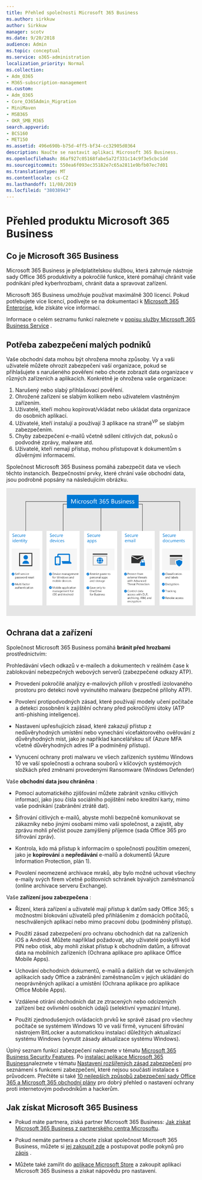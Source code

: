 ```yaml
---
title: Přehled společnosti Microsoft 365 Business
ms.author: sirkkuw
author: Sirkkuw
manager: scotv
ms.date: 9/20/2018
audience: Admin
ms.topic: conceptual
ms.service: o365-administration
localization_priority: Normal
ms.collection:
- Adm_O365
- M365-subscription-management
ms.custom:
- Adm_O365
- Core_O365Admin_Migration
- MiniMaven
- MSB365
- OKR_SMB_M365
search.appverid:
- BCS160
- MET150
ms.assetid: 496e690b-b75d-4ff5-bf34-cc32905d0364
description: Naučte se nastavit aplikaci Microsoft 365 Business.
ms.openlocfilehash: 86af927c05168fabe5a72f331c14c9f3e5cbc1dd
ms.sourcegitcommit: 550ea6f093ec35182e7c65a2811e9bfb07ec7d01
ms.translationtype: MT
ms.contentlocale: cs-CZ
ms.lasthandoff: 11/08/2019
ms.locfileid: "38038943"
---
```

# <a name="overview-of-microsoft-365-business"></a>Přehled produktu Microsoft 365 Business

## <a name="what-is-microsoft-365-business"></a>Co je Microsoft 365 Business

Microsoft 365 Business je předplatitelskou službou, která zahrnuje nástroje sady Office 365 produktivity a pokročilé funkce, které pomáhají chránit vaše podnikání před kyberhrozbami, chránit data a spravovat zařízení.
  
Microsoft 365 Business umožňuje používat maximálně 300 licencí. Pokud potřebujete více licencí, podívejte se na dokumentaci k [Microsoft 365 Enterprise](https://go.microsoft.com/fwlink/p/?linkid=860986), kde získáte více informací.

Informace o celém seznamu funkcí naleznete v [popisu služby Microsoft 365 Business Service](https://docs.microsoft.com/office365/servicedescriptions/microsoft-365-service-descriptions/microsoft-365-business-service-description) .
  
## <a name="small-business-security-needs"></a>Potřeba zabezpečení malých podniků

Vaše obchodní data mohou být ohrožena mnoha způsoby. Vy a vaši uživatelé můžete ohrozit zabezpečení vaší organizace, pokud se přihlašujete s narušeného pověření nebo chcete zobrazit data organizace v různých zařízeních a aplikacích. Konkrétně je ohrožena vaše organizace:

1. Narušený nebo slabý přihlašovací pověření.
2. Ohrožené zařízení se slabým kolíkem nebo uživatelem vlastněným zařízením.
3. Uživatelé, kteří mohou kopírovat/vkládat nebo ukládat data organizace do osobních aplikací.
4. Uživatelé, kteří instalují a používají 3 aplikace na straně<sup>VP</sup> se slabým zabezpečením.
5. Chyby zabezpečení e-mailů včetně sdílení citlivých dat, pokusů o podvodné zprávy, malware atd.
6. Uživatelé, kteří nemají přístup, mohou přistupovat k dokumentům s důvěrnými informacemi.

Společnost Microsoft 365 Business pomáhá zabezpečit data ve všech těchto instancích. Bezpečnostní prvky, které chrání vaše obchodní data, jsou podrobně popsány na následujícím obrázku.

![Číslo, které znázorňuje, jak M365B chrání váš podnik.](media/m365businessvalueadd.png)

## <a name="how-your-data-and-devices-are-protected"></a>Ochrana dat a zařízení

Společnost Microsoft 365 Business pomáhá **bránit před hrozbami** prostřednictvím:

Prohledávání všech odkazů v e-mailech a dokumentech v reálném čase k zablokování nebezpečných webových serverů (zabezpečené odkazy ATP).

- Provedení pokročilé analýzy e-mailových příloh v prostředí izolovaného prostoru pro detekci nově vyvinutého malwaru (bezpečné přílohy ATP). 

- Povolení protipodvodných zásad, které používají modely učení počítače a detekci zosobnění k zajištění ochrany před pokročilými útoky (ATP anti-phishing inteligence). 

- Nastavení upřesňujících zásad, které zakazují přístup z nedůvěryhodných umístění nebo vynechání vícefaktorového ověřování z důvěryhodných míst, jako je například kancelářskou síť (Azure MFA včetně důvěryhodných adres IP a podmíněný přístup). 

- Vynucení ochrany proti malwaru ve všech zařízeních systému Windows 10 ve vaší společnosti a ochrana souborů v klíčových systémových složkách před změnami provedenými Ransomware (Windows Defender)

Vaše **obchodní data jsou chráněna** :

- Pomocí automatického zjišťování můžete zabránit vzniku citlivých informací, jako jsou čísla sociálního pojištění nebo kreditní karty, mimo vaše podnikání (zabránění ztrátě dat). 

- Šifrování citlivých e-mailů, abyste mohli bezpečně komunikovat se zákazníky nebo jinými osobami mimo vaši společnost, a zajistit, aby zprávu mohli přečíst pouze zamýšlený příjemce (sada Office 365 pro šifrování zpráv).

- Kontrola, kdo má přístup k informacím o společnosti použitím omezení, jako je **kopírování** a **nepředávání** e-mailů a dokumentů (Azure Information Protection, plán 1).

- Povolení neomezené archivace mraků, aby bylo možné uchovat všechny e-maily svých firem včetně poštovních schránek bývalých zaměstnanců (online archivace serveru Exchange).

Vaše **zařízení jsou zabezpečena** :

- Řízení, která zařízení a uživatelé mají přístup k datům sady Office 365; s možnostmi blokování uživatelů před přihlášením z domácích počítačů, neschválených aplikací nebo mimo pracovní dobu (podmíněný přístup).

- Použití zásad zabezpečení pro ochranu obchodních dat na zařízeních iOS a Android.  Můžete například požadovat, aby uživatelé poskytli kód PIN nebo otisk, aby mohli získat přístup k obchodním datům, a šifrovat data na mobilních zařízeních (Ochrana aplikace pro aplikace Office Mobile Apps).

- Uchování obchodních dokumentů, e-mailů a dalších dat ve schválených aplikacích sady Office a zabránění zaměstnancům v jejich ukládání do neoprávněných aplikací a umístění (Ochrana aplikace pro aplikace Office Mobile Apps).

- Vzdálené otírání obchodních dat ze ztracených nebo odcizených zařízení bez ovlivnění osobních údajů (selektivní vymazání Intune).

- Použití zjednodušených ovládacích prvků ke správě zásad pro všechny počítače se systémem Windows 10 ve vaší firmě, vynucení šifrování nástrojem BitLocker a automatickou instalaci důležitých aktualizací systému Windows (vynutit zásady aktualizace systému Windows).

Úplný seznam funkcí zabezpečení naleznete v tématu [Microsoft 365 Business Security Features](security-features.md). Po [instalaci aplikace Microsoft 365 Business](set-up.md)naleznete v tématu [Nastavení rozšířených zásad zabezpečení](set-up-advanced-security.md) pro seznámení s funkcemi zabezpečení, které nejsou součástí instalace s průvodcem. Přečtěte si také [10 nejlepších způsobů zabezpečení sady Office 365 a Microsoft 365 obchodní plány](https://docs.microsoft.com/office365/admin/security-and-compliance/secure-your-business-data) pro dobrý přehled o nastavení ochrany proti internetovým podvodníkům a hackerům.

## <a name="get-microsoft-365-business"></a>Jak získat Microsoft 365 Business

- Pokud máte partnera, získá partner Microsoft 365 Business: [Jak získat Microsoft 365 Business z partnerského centra Microsoftu](get-microsoft-365-business.md#get-microsoft-365-business-from-microsoft-partner-center).

- Pokud nemáte partnera a chcete získat společnost Microsoft 365 Business, můžete si [jej zakoupit zde](https://www.microsoft.com/microsoft-365/business) a postupovat podle pokynů pro [zápis](sign-up.md) .

- Můžete také zamířit do [aplikace Microsoft Store](https://www.microsoft.com/store/locations/find-a-store?icid=en-us_UF_FAS) a zakoupit aplikaci Microsoft 365 Business a získat nápovědu pro nastavení.
